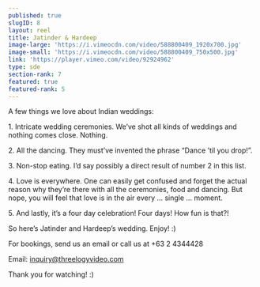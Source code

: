 ```yaml
---
published: true
slugID: 8
layout: reel
title: Jatinder & Hardeep
image-large: 'https://i.vimeocdn.com/video/588800409_1920x700.jpg'
image-small: 'https://i.vimeocdn.com/video/588800409_750x500.jpg'
link: 'https://player.vimeo.com/video/92924962'
type: sde
section-rank: 7
featured: true
featured-rank: 5
---
```

A few things we love about Indian weddings:

<p>1. Intricate wedding ceremonies. We’ve shot all kinds of weddings and nothing comes close. Nothing.</p>
<p>2. All the dancing. They must’ve invented the phrase “Dance ’til you drop!”.</p>
<p>3. Non-stop eating. I’d say possibly a direct result of number 2 in this list.</p>
<p>4. Love is everywhere. One can easily get confused and forget the actual reason why they’re there with all the ceremonies, food and dancing. But nope, you will feel that love is in the air every … single … moment.</p>
<p>5. And lastly, it’s a four day celebration! Four days! How fun is that?!</p>

So here’s Jatinder and Hardeep’s wedding. Enjoy! :)

For bookings, send us an email or call us at +63 2 4344428

Email: inquiry@threelogyvideo.com

Thank you for watching! :)
